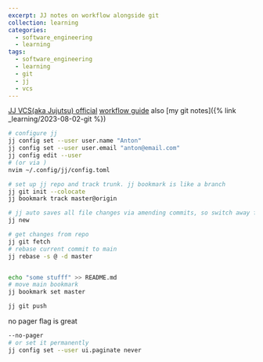 ```yaml
---
excerpt: JJ notes on workflow alongside git
collection: learning
categories:
  - software_engineering
  - learning
tags:
  - software_engineering
  - learning
  - git
  - jj
  - vcs
---
```

[JJ VCS(aka Jujutsu) official](https://github.com/jj-vcs/jj)
[workflow guide](https://steveklabnik.github.io/jujutsu-tutorial/real-world-workflows/the-squash-workflow.html)
also [my git notes]({% link _learning/2023-08-02-git %})

```sh
# configure jj 
jj config set --user user.name "Anton"
jj config set --user user.email "anton@email.com"
jj config edit --user
# (or via )
nvim ~/.config/jj/config.toml

# set up jj repo and track trunk. jj bookmark is like a branch
jj git init --colocate
jj bookmark track master@origin

# jj auto saves all file changes via amending commits, so switch away from trunk
jj new

# get changes from repo
jj git fetch
# rebase current commit to main
jj rebase -s @ -d master


echo "some stufff" >> README.md
# move main bookmark
jj bookmark set master

jj git push
```

no pager flag is great
```sh
--no-pager
# or set it permanently
jj config set --user ui.paginate never
```